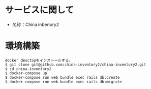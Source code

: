 # サービスに関して

- 名称：China inbenory2

# 環境構築

```
docker desctopをインストールする。
$ git clone git@github.com:china-inventory2/china-inventory2.git
$ cd china-inventory2
$ docker-compose up
$ docker-compose run web bundle exec rails db:create
$ docker-compose run web bundle exec rails db:migrate

```